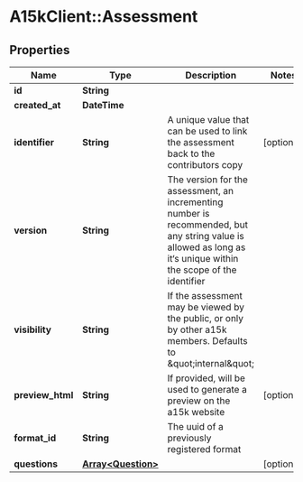 # A15kClient::Assessment

## Properties
Name | Type | Description | Notes
------------ | ------------- | ------------- | -------------
**id** | **String** |  | 
**created_at** | **DateTime** |  | 
**identifier** | **String** | A unique value that can be used to link the assessment back to the contributors copy | [optional] 
**version** | **String** | The version for the assessment, an incrementing number is recommended, but any string value is allowed as long as it‘s unique within the scope of the identifier | 
**visibility** | **String** | If the assessment may be viewed by the public, or only by other a15k members.  Defaults to \&quot;internal\&quot; | 
**preview_html** | **String** | If provided, will be used to generate a preview on the a15k website | [optional] 
**format_id** | **String** | The uuid of a previously registered format | 
**questions** | [**Array&lt;Question&gt;**](Question.md) |  | [optional] 


